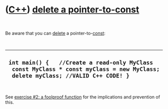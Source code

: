 
 

 

 

 

 

([C++](Cpp.md)) [delete a pointer-to-const](CppDeletePointerToConst.md)
=========================================================================

 

Be aware that you can [delete](CppDelete.md) a
pointer-to-[const](CppConst.md):

 

  --------------------------------------------------------------------------------------------------------------------------------------
  ` int main() {   //Create a read-only MyClass   const MyClass * const myClass = new MyClass;    delete myClass; //VALID C++ CODE! }`
  --------------------------------------------------------------------------------------------------------------------------------------

 

See [exercise \#2: a foolproof
function](CppExerciseFoolproofFunction.md) for the implications and
prevention of this.

 

 

 

 

 

 

